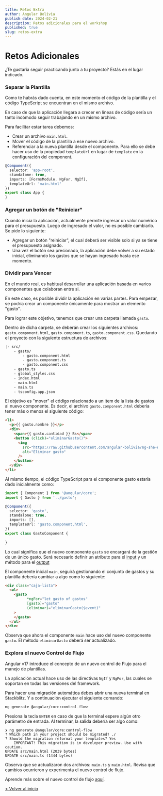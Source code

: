 ```yaml
---
title: Retos Extra
author: Angular Bolivia
publish date: 2024-02-21
description: Retos adicionales para el workshop
published: true
slug: retos-extra
---
```


# Retos Adicionales
¿Te gustaría seguir practicando junto a tu proyecto? Estás en el lugar indicado.

### Separar la Plantilla 

Como te habrás dado cuenta, en este momento el código de la plantilla y el código TypeScript se encuentran en el mismo archivo. 

En caso de que la aplicación llegara a crecer en líneas de código sería un tanto incómodo seguir trabajando en un mismo archivo. 

Para facilitar estar tarea debemos:

- Crear un archivo `main.html`.
- Mover el código de la plantilla a ese nuevo archivo.
- Referenciar a la nueva plantilla desde el componente. Para ello se debe hacer uso de la propiedad `templateUrl` en lugar de `template` en la configuración del component.

```ts
@Component({
  selector: 'app-root',
  standalone: true,
  imports: [FormsModule, NgFor, NgIf],
  templateUrl: 'main.html'
})
export class App {
}
```

### Agregar un botón de "Reiniciar"
Cuando inicia la aplicación, actualmente permite ingresar un valor numérico para el presupuesto. Luego de ingresado el valor, no es posible cambiarlo. Se pide lo siguiente:

- Agregar un botón "reiniciar", el cual deberá ser visible solo si ya se tiene el presupuesto asignado. 
- Una vez el botón sea presionado, la aplicación debe volver a su estado inicial, eliminando los gastos que se hayan ingresado hasta ese momento.

### Dividir para Vencer
En el mundo real, es habitual desarrollar una aplicación basada en varios componentes que colaboran entre si. 

En este caso, es posible dividir la aplicación en varias partes. Para empezar, se podría crear un componente únicamente para mostrar un elemento "gasto".

Para lograr este objetivo, tenemos que crear una carpeta llamada `gasto`.

Dentro de dicha carpeta, se deberán crear los siguientes archivos: `gasto.component.html`, `gasto.component.ts`, `gasto.component.css`. Quedando el proyecto con la siguiente estructura de archivos:

```txt
|- src/
    - gasto/
        - gasto.component.html
        - gasto.component.ts
        - gasto.component.css
    - gasto.ts
    - global_styles.css
    - index.html
    - main.html
    - main.ts
    - tsconfig.app.json
```

El objetivo es "mover" el código relacionado a un item de la lista de gastos al nuevo componente. Es decir, el archivo `gasto.component.html` debería tener más o menos el siguiente código:

```html
<li>
  <p>{{ gasto.nombre }}</p>
  <div>
    <span>{{ gasto.cantidad }} Bs</span>
    <button (click)="eliminarGasto()">
      <img
        src="https://raw.githubusercontent.com/angular-bolivia/ng-she-workshop/develop/src/assets/trash-icon.svg"
        alt="Eliminar gasto"
      />
    </button>
  </div>
</li>
```

Al mismo tiempo, el código TypeScript para el componente gasto estaría dado inicialmente como:

```ts
import { Component } from '@angular/core';
import { Gasto } from '../gasto';

@Component({
  selector: 'gasto',
  standalone: true,
  imports: [],
  templateUrl: 'gasto.component.html',
})
export class GastoComponent {
 
}
```

Lo cual significa que el nuevo componente `gasto` se encargará de la gestión de un único gasto. Será necesario definir un atributo para el [input](https://angular.dev/guide/components/inputs) y un método para el [output](https://angular.dev/guide/components/outputs)

El componente inicial `main`, seguirá gestionando el conjunto de gastos y su plantilla debería cambiar a algo como lo siguiente:

```html
<div class="caja-lista">
  <ul>
    <gasto
          *ngFor="let gasto of gastos"
          [gasto]="gasto"
          (eliminar)="eliminarGasto($event)"
    >
    </gasto>
  </ul>
</div>
```

Observa que ahora el componente `main` hace uso del nuevo componente `gasto`. El método `eliminarGasto` deberá ser actualizado.


### Explora el nuevo Control de Flujo

Angular v17 introduce el concepto de un nuevo control de Flujo para el manejo de plantillas.

La aplicación actual hace uso de las directivas `NgIf` y `NgFor`, las cuales se soportan en todas las versiones del framework. 

Para hacer una migración automática debes abrir una nueva terminal en Stackblitz. Y a continuación ejecutar el siguiente comando:

```bash
ng generate @angular/core:control-flow
```

Presiona la tecla `ENTER` en caso de que la terminal espere algún otro parámetro de entrada. Al terminar, la salida debería ser algo como:

```text
❯ ng generate @angular/core:control-flow
? Which path in your project should be migrated? ./
? Should the migration reformat your templates? Yes
    IMPORTANT! This migration is in developer preview. Use with caution.
UPDATE src/main.html (2039 bytes)
UPDATE src/main.ts (1444 bytes)
```

Observa que se actualizaron dos archivos: `main.ts` y `main.html`. Revisa que cambios ocurrieron y experimenta el nuevo control de flujo.

Aprende más sobre el nuevo control de flujo [aquí](https://angular.dev/guide/templates/control-flow).


[< Volver al inicio](/blog/01-workshop-welcome)
